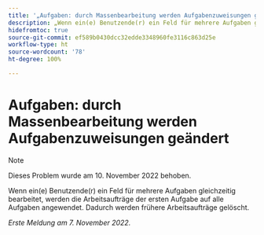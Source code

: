 ```yaml
---
title: '„Aufgaben: durch Massenbearbeitung werden Aufgabenzuweisungen geändert“'
description: „Wenn ein(e) Benutzende(r) ein Feld für mehrere Aufgaben gleichzeitig bearbeitet, werden die Arbeitsaufträge der ersten Aufgabe auf alle Aufgaben angewendet. Dadurch werden frühere Arbeitsaufträge gelöscht.“
hidefromtoc: true
source-git-commit: ef589b0430dcc32edde3348960fe3116c863d25e
workflow-type: ht
source-wordcount: '78'
ht-degree: 100%

---
```



# Aufgaben: durch Massenbearbeitung werden Aufgabenzuweisungen geändert

>[!NOTE]
>
>Dieses Problem wurde am 10. November 2022 behoben.


Wenn ein(e) Benutzende(r) ein Feld für mehrere Aufgaben gleichzeitig bearbeitet, werden die Arbeitsaufträge der ersten Aufgabe auf alle Aufgaben angewendet. Dadurch werden frühere Arbeitsaufträge gelöscht.

_Erste Meldung am 7. November 2022._

